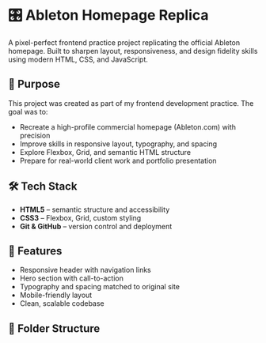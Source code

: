 # 🎛️ Ableton Homepage Replica

A pixel-perfect frontend practice project replicating the official Ableton homepage. Built to sharpen layout, responsiveness, and design fidelity skills using modern HTML, CSS, and JavaScript.

## 🚀 Purpose

This project was created as part of my frontend development practice. The goal was to:
- Recreate a high-profile commercial homepage (Ableton.com) with precision
- Improve skills in responsive layout, typography, and spacing
- Explore Flexbox, Grid, and semantic HTML structure
- Prepare for real-world client work and portfolio presentation

## 🛠️ Tech Stack

- **HTML5** – semantic structure and accessibility
- **CSS3** – Flexbox, Grid, custom styling
- **Git & GitHub** – version control and deployment

## 📐 Features

- Responsive header with navigation links
- Hero section with call-to-action
- Typography and spacing matched to original site
- Mobile-friendly layout
- Clean, scalable codebase

## 📁 Folder Structure


